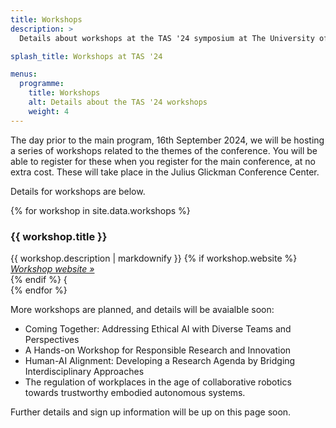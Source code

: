 ```yaml
---
title: Workshops
description: >
  Details about workshops at the TAS '24 symposium at The University of Texas at Austin.

splash_title: Workshops at TAS '24

menus:
  programme:
    title: Workshops
    alt: Details about the TAS '24 workshops
    weight: 4
---
```


The day prior to the main program, 16th September 2024, we will be hosting a series of workshops related to the themes of the conference. You will be able to register for these when you register for the main conference, at no extra cost. These will take place in the Julius Glickman Conference Center.

Details for workshops are below.

{% for workshop in site.data.workshops %}
<div class="background-lightgray rounded border mb-3 p-3">
  <h3 class="mt-0 pt-0 text-primary">{{ workshop.title }}</h3>
  {{ workshop.description | markdownify }}
  {% if workshop.website %}<div class="d-block"><em><a href="{{ workshop.website }}" title="{{ workshop.title }} website">Workshop website &raquo;</a></em></div>{% endif %}
{</div>
{% endfor %}

More workshops are planned, and details will be avaialble soon:

* Coming Together: Addressing Ethical AI with Diverse Teams and Perspectives
* A Hands-on Workshop for Responsible Research and Innovation
* Human-AI Alignment: Developing a Research Agenda by Bridging Interdisciplinary Approaches
* The regulation of workplaces in the age of collaborative robotics towards trustworthy embodied autonomous systems.

Further details and sign up information will be up on this page soon.
